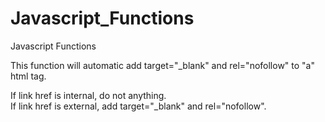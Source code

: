 # Javascript_Functions
Javascript Functions

This function will automatic add target="_blank" and rel="nofollow" to "a" html tag.

If link href is internal, do not anything.<br>
If link href is external, add target="_blank" and rel="nofollow".
